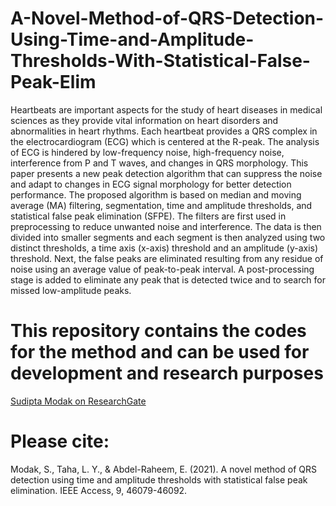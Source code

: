 # A-Novel-Method-of-QRS-Detection-Using-Time-and-Amplitude-Thresholds-With-Statistical-False-Peak-Elim

Heartbeats are important aspects for the study of heart diseases in medical sciences as they provide vital information on heart disorders and abnormalities in heart rhythms. Each heartbeat provides a QRS complex in the electrocardiogram (ECG) which is centered at the R-peak. The analysis of ECG is hindered by low-frequency noise, high-frequency noise, interference from P and T waves, and changes in QRS morphology. This paper presents a new peak detection algorithm that can suppress the noise and adapt to changes in ECG signal morphology for better detection performance. The proposed algorithm is based on median and moving average (MA) filtering, segmentation, time and amplitude thresholds, and statistical false peak elimination (SFPE). The filters are first used in preprocessing to reduce unwanted noise and interference. The data is then divided into smaller segments and each segment is then analyzed using two distinct thresholds, a time axis (x-axis) threshold and an amplitude (y-axis) threshold. Next, the false peaks are eliminated resulting from any residue of noise using an average value of peak-to-peak interval. A post-processing stage is added to eliminate any peak that is detected twice and to search for missed low-amplitude peaks.

# This repository contains the codes for the method and can be used for development and research purposes
<a href="https://www.researchgate.net/profile/Sudipta-Modak-4">Sudipta Modak on ResearchGate</a>

# Please cite:
Modak, S., Taha, L. Y., & Abdel-Raheem, E. (2021). A novel method of QRS detection using time and amplitude thresholds with statistical false peak elimination. IEEE Access, 9, 46079-46092.
